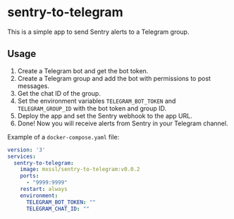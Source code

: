 # sentry-to-telegram

This is a simple app to send Sentry alerts to a Telegram group.

## Usage

1. Create a Telegram bot and get the bot token.
2. Create a Telegram group and add the bot with permissions to post messages.
3. Get the chat ID of the group.
4. Set the environment variables `TELEGRAM_BOT_TOKEN` and `TELEGRAM_GROUP_ID` with the bot token and group ID.
5. Deploy the app and set the Sentry webhook to the app URL.
6. Done! Now you will receive alerts from Sentry in your Telegram channel.

Example of a `docker-compose.yaml` file:

```yaml
version: '3'
services:
  sentry-to-telegram:
    image: mxssl/sentry-to-telegram:v0.0.2
    ports:
      - "9999:9999"
    restart: always
    environment:
      TELEGRAM_BOT_TOKEN: ""
      TELEGRAM_CHAT_ID: ""
```
